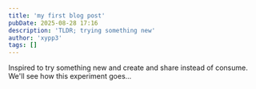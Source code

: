 ```yaml
---
title: 'my first blog post'
pubDate: 2025-08-28 17:16
description: 'TLDR; trying something new'
author: 'xypp3'
tags: []
---
```


Inspired to try something new and create and share instead of consume. We'll see how this experiment goes...
